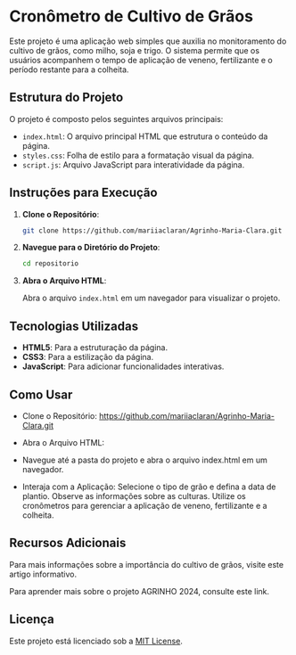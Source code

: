 # Cronômetro de Cultivo de Grãos

Este projeto é uma aplicação web simples que auxilia no monitoramento do cultivo de grãos, como milho, soja e trigo. O sistema permite que os usuários acompanhem o tempo de aplicação de veneno, fertilizante e o período restante para a colheita.

## Estrutura do Projeto

O projeto é composto pelos seguintes arquivos principais:

- `index.html`: O arquivo principal HTML que estrutura o conteúdo da página.
- `styles.css`: Folha de estilo para a formatação visual da página.
- `script.js`: Arquivo JavaScript para interatividade da página.

## Instruções para Execução

1. **Clone o Repositório**:

    ```bash
    git clone https://github.com/mariiaclaran/Agrinho-Maria-Clara.git
    ```

2. **Navegue para o Diretório do Projeto**:

    ```bash
    cd repositorio
    ```

3. **Abra o Arquivo HTML**:

    Abra o arquivo `index.html` em um navegador para visualizar o projeto.

## Tecnologias Utilizadas

- **HTML5**: Para a estruturação da página.
- **CSS3**: Para a estilização da página.
- **JavaScript**: Para adicionar funcionalidades interativas.

## Como Usar

- Clone o Repositório: https://github.com/mariiaclaran/Agrinho-Maria-Clara.git

- Abra o Arquivo HTML:

- Navegue até a pasta do projeto e abra o arquivo index.html em um navegador.

- Interaja com a Aplicação:
Selecione o tipo de grão e defina a data de plantio.
Observe as informações sobre as culturas.
Utilize os cronômetros para gerenciar a aplicação de veneno, fertilizante e a colheita.

## Recursos Adicionais

Para mais informações sobre a importância do cultivo de grãos, visite este artigo informativo.

Para aprender mais sobre o projeto AGRINHO 2024, consulte este link.

## Licença

Este projeto está licenciado sob a [MIT License](LICENSE).




